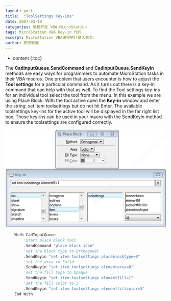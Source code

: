 ```yaml
---
layout: post
title:  "ToolSettings Key-Ins"
date: 2007-03-10
categories: 编程开发 VBA-MicroStation
tags: MicroStation VBA key-in 代码 
excerpt: MicroStation VBA编程执行键入命令。
author: 网络转载
---
```

* content
{:toc}

The **CadInputQueue.SendCommand** and **CadInputQueue.SendKeyin** methods are easy ways for programmers to automate MicroStation tasks in their VBA macros.  One problem that users encounter is how to adjust the **Tool settings** for a particular command. As it turns out there is a key-in command that can help with that as well.
To find the Tool settings key-ins for an individual tool select the tool from the menu. In this example we are using Place Block. With the tool active open the **Key-in** window and enter the string: set item toolsettings but do not hit Enter. The available toolsettings key-ins for the active tool will be displayed in the far right list box. Those key-ins can be used in your macro with the SendKeyin method to ensure the toolsettings are configured correctly.

<div style="text-align:center;"><img src="/img/2022/2022-09-17-14-55-07.png"></div>

```vb
    With CadInputQueue
        'Start place block tool
        .SendCommand "place block icon"
        'set the block type to Orthogonal
        .SendKeyin "set item toolsettings placeblocktype=0"
        'set the area to Solid
        .SendKeyin "set item toolsettings elementarea=0"
        'set the fill type to Opaque
        .SendKeyin "set item toolsettings elementfill=1"
        'set the fill color to 3
        .SendKeyin "set item toolsettings elementfillcolor=3"
    End With
```
